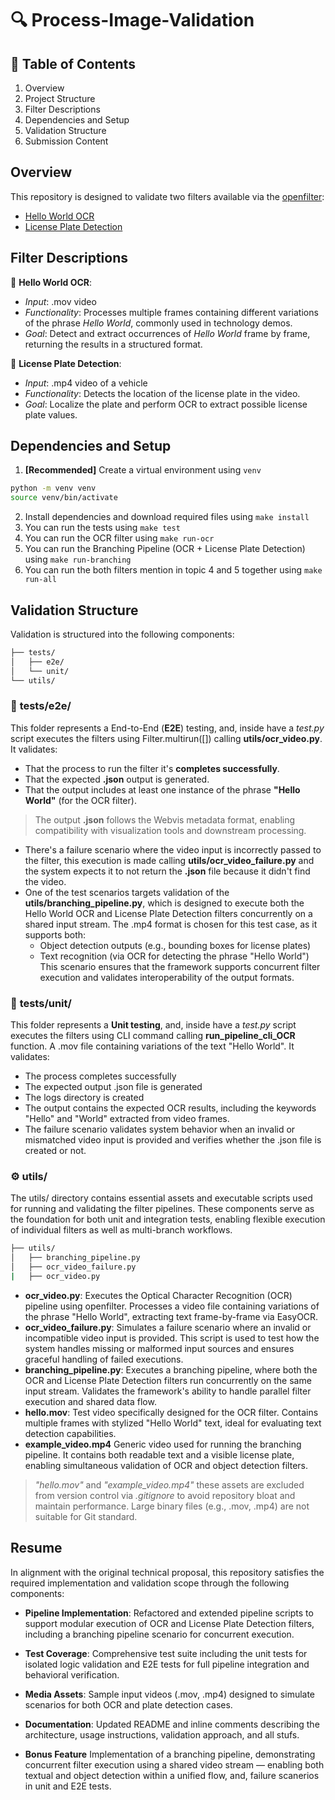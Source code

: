 # 🔍 Process-Image-Validation
## 📑 Table of Contents
1. Overview
2. Project Structure
3. Filter Descriptions
4. Dependencies and Setup
5. Validation Structure
6. Submission Content

## Overview
This repository is designed to validate two filters available via the [openfilter](https://github.com/PlainsightAI/openfilter):

- [Hello World OCR](https://github.com/PlainsightAI/openfilter/tree/main/examples/hello-ocr)
- [License Plate Detection](https://github.com/PlainsightAI/openfilter/tree/main/examples/hello-world)

## Filter Descriptions
📝 **Hello World OCR**: 
- *Input*: .mov video
- *Functionality*: Processes multiple frames containing different variations of the phrase *Hello World*, commonly used in technology demos.
- *Goal*: Detect and extract occurrences of *Hello World* frame by frame, returning the results in a structured format.

🚗 **License Plate Detection**:
- *Input*: .mp4 video of a vehicle
- *Functionality*: Detects the location of the license plate in the video.
- *Goal*: Localize the plate and perform OCR to extract possible license plate values.

## Dependencies and Setup
1. **[Recommended]** Create a virtual environment using ```venv```
```bash
python -m venv venv
source venv/bin/activate
```
2. Install dependencies and download required files using ```make install```
3. You can run the tests using ```make test```
4. You can run the OCR filter using ```make run-ocr```
5. You can run the Branching Pipeline (OCR + License Plate Detection) using ```make run-branching```
6. You can run the both filters mention in topic 4 and 5 together using ```make run-all```

## Validation Structure
Validation is structured into the following components:

```bash
├── tests/
│   ├── e2e/
│   └── unit/
└── utils/
```
### 🔁 **tests/e2e/** 
This folder represents a End-to-End (**E2E**) testing, and, inside have a *test.py* script executes the filters using Filter.multirun([]) calling **utils/ocr_video.py**. 
It validates:

- That the process to run the filter it's **completes successfully**.
- That the expected **.json** output is generated.
- That the output includes at least one instance of the phrase **"Hello World"** (for the OCR filter).
> The output **.json** follows the Webvis metadata format, enabling compatibility with visualization tools and downstream processing.
- There's a failure scenario where the video input is incorrectly passed to the filter, this execution is made calling **utils/ocr_video_failure.py** and the system expects it to not return the **.json** file because it didn't find the video.
- One of the test scenarios targets validation of the **utils/branching_pipeline.py**, which is designed to execute both the Hello World OCR and License Plate Detection filters concurrently on a shared input stream. The .mp4 format is chosen for this test case, as it supports both:
    - Object detection outputs (e.g., bounding boxes for license plates)
    - Text recognition (via OCR for detecting the phrase "Hello World")
This scenario ensures that the framework supports concurrent filter execution and validates interoperability of the output formats.

### 🔁 **tests/unit/**
This folder represents a **Unit testing**, and, inside have a *test.py* script executes the filters using CLI command calling **run_pipeline_cli_OCR** function. A .mov file containing variations of the text "Hello World". It validates:

- The process completes successfully
- The expected output .json file is generated
- The logs directory is created
- The output contains the expected OCR results, including the keywords "Hello" and "World" extracted from video frames.
- The failure scenario validates system behavior when an invalid or mismatched video input is provided and verifies whether the .json file is created or not.

### ⚙️ utils/
The utils/ directory contains essential assets and executable scripts used for running and validating the filter pipelines. These components serve as the foundation for both unit and integration tests, enabling flexible execution of individual filters as well as multi-branch workflows.

```bash
├── utils/
│   ├── branching_pipeline.py
│   ├── ocr_video_failure.py
|   ├── ocr_video.py
```

- **ocr_video.py**:
Executes the Optical Character Recognition (OCR) pipeline using openfilter. Processes a video file containing variations of the phrase "Hello World", extracting text frame-by-frame via EasyOCR.
- **ocr_video_failure.py**:
Simulates a failure scenario where an invalid or incompatible video input is provided. This script is used to test how the system handles missing or malformed input sources and ensures graceful handling of failed executions.
- **branching_pipeline.py**:
Executes a branching pipeline, where both the OCR and License Plate Detection filters run concurrently on the same input stream. Validates the framework's ability to handle parallel filter execution and shared data flow.
- **hello.mov**:
Test video specifically designed for the OCR filter. Contains multiple frames with stylized "Hello World" text, ideal for evaluating text detection capabilities.
- **example_video.mp4**
Generic video used for running the branching pipeline. It contains both readable text and a visible license plate, enabling simultaneous validation of OCR and object detection filters.
> *"hello.mov"* and *"example_video.mp4"* these assets are excluded from version control via *.gitignore* to avoid repository bloat and maintain performance. Large binary files (e.g., .mov, .mp4) are not suitable for Git standard.

## Resume
In alignment with the original technical proposal, this repository satisfies the required implementation and validation scope through the following components:

- **Pipeline Implementation**: 
Refactored and extended pipeline scripts to support modular execution of OCR and License Plate Detection filters, including a branching pipeline scenario for concurrent execution.

- **Test Coverage**:
Comprehensive test suite including the unit tests for isolated logic validation and E2E tests for full pipeline integration and behavioral verification.

- **Media Assets**:
Sample input videos (.mov, .mp4) designed to simulate scenarios for both OCR and plate detection cases.

- **Documentation**:
Updated README and inline comments describing the architecture, usage instructions, validation approach, and all stufs.

- **Bonus Feature**
Implementation of a branching pipeline, demonstrating concurrent filter execution using a shared video stream — enabling both textual and object detection within a unified flow, and, failure scanerios in unit and E2E tests.